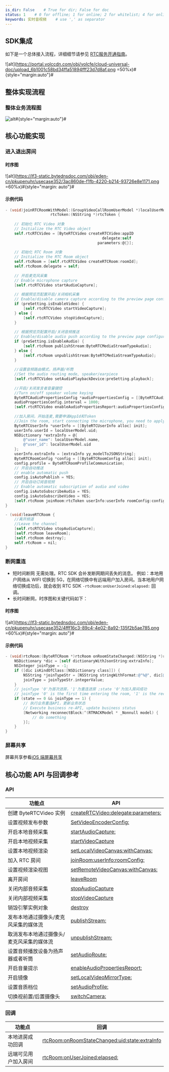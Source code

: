 ```yaml
---
is_dir: False    # True for dir; False for doc
status: 1    # 0 for offline; 1 for online; 2 for whitelist; 4 for online but hidden in TOC
keywords: 实时音视频    # use ',' as separator
---
```


## SDK集成

如下是一个总体接入流程，详细细节请参见 [RTC服务开通指南](69865)。

![alt](https://portal.volccdn.com/obj/volcfe/cloud-universal-doc/upload_6b1001c58bd34ffa51894fff23d7d8af.png =50%x)#{style="margin:auto"}#

## 整体实现流程

### 整体业务流程图

![alt](https://portal.volccdn.com/obj/volcfe/cloud-universal-doc/upload_223dd0edf4c045bf50f7ad2bf6552837.png)#{style="margin:auto"}#

## 核心功能实现
### 进入退出房间

#### 时序图

![alt](https://lf3-static.bytednsdoc.com/obj/eden-cn/pkupenuhr/usecase352/3ac860de-f1fb-4220-b214-93726e8e1171.png =60%x)#{style="margin: auto"}#

#### 示例代码

```objectivec
- (void)joinRTCRoomWithModel:(GroupVideoCallRoomUserModel *)localUserModel
                    rtcToken:(NSString *)rtcToken {
    
    // 初始化 RTC Video 对象
    // Initialize the RTC Video object
    self.rtcRTCVideo = [ByteRTCVideo createRTCVideo:appID
                                           delegate:self
                                         parameters:@{}];
    
    // 初始化 RTC Room 对象
    // Initialize the RTC Room object
    self.rtcRoom = [self.rtcRTCVideo createRTCRoom:roomId];
    self.rtcRoom.delegate = self;
    
    // 开启麦克风采集
    // Enable microphone capture
    [self.rtcRTCVideo startAudioCapture];
    
    // 根据预览页配置开启/关闭相机采集
    // Enable/disable camera capture according to the preview page configuration
    if (preSetting.isEnableVideo) {
        [self.rtcRTCVideo startVideoCapture];
    } else {
        [self.rtcRTCVideo stopVideoCapture];
    }
    
    // 根据预览页配置开启/关闭音频推送
    // Enable/disable audio push according to the preview page configuration
    if (preSetting.isEnableAudio) {
        [self.rtcRoom publishStream:ByteRTCMediaStreamTypeAudio];
    } else {
        [self.rtcRoom unpublishStream:ByteRTCMediaStreamTypeAudio];
    }
    
    //设置音频路由模式，扬声器/听筒
    //Set the audio routing mode, speaker/earpiece
    [self.rtcRTCVideo setAudioPlaybackDevice:preSetting.playback];
    
    //开启/关闭发言者音量键控
    //Turn on/off speaker volume keying
    ByteRTCAudioPropertiesConfig *audioPropertiesConfig = [[ByteRTCAudioPropertiesConfig alloc] init];
    audioPropertiesConfig.interval = 1000;
    [self.rtcRTCVideo enableAudioPropertiesReport:audioPropertiesConfig];
    
    //加入房间，开始连麦,需要申请AppId和Token
    //Join the room, start connecting the microphone, you need to apply for AppId and Token
    ByteRTCUserInfo *userInfo = [[ByteRTCUserInfo alloc] init];
    userInfo.userId = localUserModel.uid;
    NSDictionary *extraInfo = @{
        @"user_name": localUserModel.name,
        @"user_id": localUserModel.uid
    };
    userInfo.extraInfo = [extraInfo yy_modelToJSONString];
    ByteRTCRoomConfig *config = [[ByteRTCRoomConfig alloc] init];
    config.profile = ByteRTCRoomProfileCommunication;
    // 开启自动推送
    // enable automatic push
    config.isAutoPublish = YES;
    // 开启自动订阅音视频
    // Enable automatic subscription of audio and video
    config.isAutoSubscribeAudio = YES;
    config.isAutoSubscribeVideo = YES;
    [self.rtcRoom joinRoom:rtcToken userInfo:userInfo roomConfig:config];
}

```

```objectivec
- (void)leaveRTCRoom {
    //离开频道
    //Leave the channel
    [self.rtcRTCVideo stopAudioCapture];
    [self.rtcRoom leaveRoom];
    [self.rtcRoom destroy];
    self.rtcRoom = nil;
}
```
### 断网重连

- 短时间断网
无需处理。RTC SDK 会补发断网期间丢失的消息。
例如：本地用户网络从 WIFI 切换到 5G，在网络切换中有远端用户加入房间。当本地用户网络切换成功后，就会收到 RTC SDK `-rtcRoom:onUserJoined:elapsed:` 回调。
- 长时间断网，时序图和关键代码如下：

#### 时序图

![alt](https://lf3-static.bytednsdoc.com/obj/eden-cn/pkupenuhr/usecase352/4fff16c3-89c4-4e02-8a92-135f2b5ae785.png =60%x)#{style="margin: auto"}#
#### 示例代码

```objectivec
- (void)rtcRoom:(ByteRTCRoom *)rtcRoom onRoomStateChanged:(NSString *)roomId withUid:(NSString *)uid state:(NSInteger)state extraInfo:(NSString *)extraInfo {
    NSDictionary *dic = [self dictionaryWithJsonString:extraInfo];
    NSInteger joinType = -1;
    if ([dic isKindOfClass:[NSDictionary class]]) {
        NSString *joinTypeStr = [NSString stringWithFormat:@"%@", dic[@"join_type"]];
        joinType = joinTypeStr.integerValue;
    }
    // joinType '0'为首次进房，'1'为重连进房 ;state '0'为加入房间成功
    // joinType '0' is the first time entering the room, '1' is the reconnection entering the room; state '0' means join the room successfully
    if (state == 0 && joinType == 1) {
        // 执行业务重连API，更新业务状态
        // Execute business re-API, update business status
        [Networking reconnectBlock:^(RTMACKModel * _Nonnull model) {
            // do something
        }];
    }
}
```

### 屏幕共享

屏幕共享参看[iOS 端屏幕共享](124177)

## 核心功能 API 与回调参考 

### API

|  功能点 | API  |
| --- | --- |
| 创建 ByteRTCVideo 实例 |[createRTCVideo:delegate:parameters:](70086#creatertcvideo-delegate-parameters)|
| 设置视频发布参数 | [SetVideoEncoderConfig:](70086#setvideoencoderconfig) |
| 开启本地音频采集 | [startAudioCapture:](70086#startaudiocapture)|
| 开启本地视频采集 |  [startVideoCapture](70086#startvideocapture) |
| 设置本地视频渲染 | [setLocalVideoCanvas:withCanvas:](70086#setlocalvideocanvas-withcanvas) |
| 加入 RTC 房间 | [joinRoom:userInfo:roomConfig:](70086#joinroom-userinfo-roomconfig) |
| 设置视频渲染视图 |[setRemoteVideoCanvas:withCanvas:](70086#setremotevideocanvas-withcanvas)|
| 离开房间 | [leaveRoom](70086#leaveroom) |
| 关闭内部音频采集 |  [stopAudioCapture](70086#stopaudiocapture)  |
| 关闭内部视频采集 | [stopVideoCapture](70086#stopvideocapture) |
| 销毁引擎实例对象 |[destroy](70086#destroy) |
| 发布本地通过摄像头/麦克风采集的媒体流 | [publishStream:](70086#publishstream) |
| 取消发布本地通过摄像头/麦克风采集的媒体流 | [unpublishStream:](70086#unpublishstream)   |
| 设置音频播放设备为扬声器或者听筒 | [setAudioRoute:](70086#setaudioroute) |
| 开启音量提示 | [enableAudioPropertiesReport:](70086#enableaudiopropertiesreport) |
| 开启镜像 | [setLocalVideoMirrorType:](70086#setlocalvideomirrortype) |
| 设置音质档位 | [setAudioProfile:](70086#setaudioprofile) |
| 切换视前置/后置摄像头 | [switchCamera:](70086#switchcamera) |

### 回调

|  功能点 | 回调  |
| --- | --- |
| 本地进房成功回调 | [rtcRoom:onRoomStateChanged:uid:state:extraInfo](70087#rtcroom-onroomstatechanged-withuid-state-extrainfo) |
| 远端可见用户加入房间 | [rtcRoom:onUserJoined:elapsed:](70087#rtcroom-onuserjoined-elapsed)|

